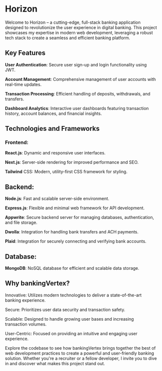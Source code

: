# Horizon

Welcome to Horizon – a cutting-edge, full-stack banking application designed to revolutionize the user experience in digital banking. This project showcases my expertise in modern web development, leveraging a robust tech stack to create a seamless and efficient banking platform.

## Key Features

**User Authentication**: Secure user sign-up and login functionality using JWT.

**Account Management**: Comprehensive management of user accounts with real-time updates.

**Transaction Processing**: Efficient handling of deposits, withdrawals, and transfers.

**Dashboard Analytics**: Interactive user dashboards featuring transaction history, account balances, and financial insights.

## Technologies and Frameworks

### Frontend:

**React.js**: Dynamic and responsive user interfaces.

**Next.js**: Server-side rendering for improved performance and SEO.

**Tailwind** CSS: Modern, utility-first CSS framework for styling.

## Backend:

**Node.js**: Fast and scalable server-side environment.

**Express.js**: Flexible and minimal web framework for API development.

**Appwrite**: Secure backend server for managing databases, authentication, and file storage.

**Dwolla**: Integration for handling bank transfers and ACH payments.

**Plaid**: Integration for securely connecting and verifying bank accounts.

## Database:

**MongoDB**: NoSQL database for efficient and scalable data storage.

## Why bankingVertex?

Innovative: Utilizes modern technologies to deliver a state-of-the-art banking experience.

Secure: Prioritizes user data security and transaction safety.

Scalable: Designed to handle growing user bases and increasing transaction volumes.

User-Centric: Focused on providing an intuitive and engaging user experience.

Explore the codebase to see how bankingVertex brings together the best of web development practices to create a powerful and user-friendly banking solution. Whether you're a recruiter or a fellow developer, I invite you to dive in and discover what makes this project stand out.

